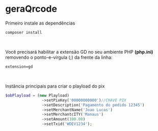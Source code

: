 # geraQrcode

Primeiro instale as dependências
```
composer install
```

<br>

Você precisará habilitar a extensão GD no seu ambiente PHP <b>(php.ini)</b><br>
removendo o ponto-e-vírgula (;) da frente da linha:
```
extension=gd
```

<br>

Instância principais para criar o playload do pix
```php
$obPlayload = (new Playload)
                ->setPixKey('00000000000')//CHAVE PIX 
                ->setDescription('Pagamento do pedido 12345')
                ->setMerchantName('Joao Lucas')
                ->setMerchantcITY('Manaus')
                ->setAmount(100.00)
                ->setTxid('WDEV1234');
```
